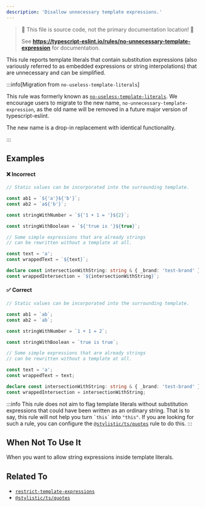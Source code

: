 ```yaml
---
description: 'Disallow unnecessary template expressions.'
---
```


> 🛑 This file is source code, not the primary documentation location! 🛑
>
> See **https://typescript-eslint.io/rules/no-unnecessary-template-expression** for documentation.

This rule reports template literals that contain substitution expressions (also variously referred to as embedded expressions or string interpolations) that are unnecessary and can be simplified.

:::info[Migration from `no-useless-template-literals`]

This rule was formerly known as [`no-useless-template-literals`](https://github.com/typescript-eslint/typescript-eslint/tree/main/packages/eslint-plugin/docs/rules/no-useless-template-literals.mdx).
We encourage users to migrate to the new name, `no-unnecessary-template-expression`, as the old name will be removed in a future major version of typescript-eslint.

The new name is a drop-in replacement with identical functionality.

:::

## Examples

<!--tabs-->

#### ❌ Incorrect

```ts
// Static values can be incorporated into the surrounding template.

const ab1 = `${'a'}${'b'}`;
const ab2 = `a${'b'}`;

const stringWithNumber = `${'1 + 1 = '}${2}`;

const stringWithBoolean = `${'true is '}${true}`;

// Some simple expressions that are already strings
// can be rewritten without a template at all.

const text = 'a';
const wrappedText = `${text}`;

declare const intersectionWithString: string & { _brand: 'test-brand' };
const wrappedIntersection = `${intersectionWithString}`;
```

#### ✅ Correct

```ts
// Static values can be incorporated into the surrounding template.

const ab1 = `ab`;
const ab2 = `ab`;

const stringWithNumber = `1 + 1 = 2`;

const stringWithBoolean = `true is true`;

// Some simple expressions that are already strings
// can be rewritten without a template at all.

const text = 'a';
const wrappedText = text;

declare const intersectionWithString: string & { _brand: 'test-brand' };
const wrappedIntersection = intersectionWithString;
```

<!--/tabs-->

:::info
This rule does not aim to flag template literals without substitution expressions that could have been written as an ordinary string.
That is to say, this rule will not help you turn `` `this` `` into `"this"`.
If you are looking for such a rule, you can configure the [`@stylistic/ts/quotes`](https://eslint.style/rules/ts/quotes) rule to do this.
:::

## When Not To Use It

When you want to allow string expressions inside template literals.

## Related To

- [`restrict-template-expressions`](https://github.com/typescript-eslint/typescript-eslint/tree/main/packages/eslint-plugin/docs/rules/restrict-template-expressions.mdx)
- [`@stylistic/ts/quotes`](https://eslint.style/rules/ts/quotes)
